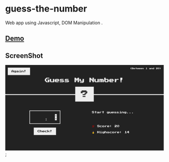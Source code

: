 # guess-the-number
Web app using Javascript, DOM Manipulation .

## [Demo](https://alzeqri1997.github.io/guess-the-number/)

## ScreenShot

![](./img/screenshot.png);